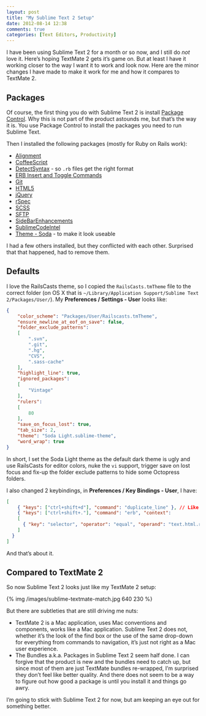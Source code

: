 ```yaml
---
layout: post
title: "My Sublime Text 2 Setup"
date: 2012-08-14 12:38
comments: true
categories: [Text Editors, Productivity]
---
```


I have been using Sublime Text 2 for a month or so now, and I still do *not* love it. Here’s hoping TextMate 2 gets it’s game on. But at least I have it working closer to the way I want it to work and look now. Here are the minor changes I have made to make it work for me and how it compares to TextMate 2.

## Packages

Of course, the first thing you do with Sublime Text 2 is install [Package Control](http://wbond.net/sublime_packages/package_control). Why this is not part of the product astounds me, but that’s the way it is. You use Package Control to install the packages you need to run Sublime Text.

Then I installed the following packages (mostly for Ruby on Rails work):

* [Alignment](http://wbond.net/sublime_packages/alignment)
* [CoffeeScript](https://github.com/Xavura/CoffeeScript-Sublime-Plugin)
* [DetectSyntax](https://github.com/phillipkoebbe/DetectSyntax) - so `.rb` files get the right format
* [ERB Insert and Toggle Commands](https://github.com/eddorre/SublimeERB)
* [Git](https://github.com/kemayo/sublime-text-2-git)
* [HTML5](https://github.com/mrmartineau/HTML5)
* [jQuery](https://github.com/mrmartineau/jQuery)
* [rSpec](https://github.com/SublimeText/RSpec)
* [SCSS](https://github.com/kuroir/SCSS.tmbundle)
* [SFTP](http://wbond.net/sublime_packages/sftp)
* [SideBarEnhancements](https://github.com/titoBouzout/SideBarEnhancements/)
* [SublimeCodeIntel](https://github.com/Kronuz/SublimeCodeIntel)
* [Theme - Soda](https://github.com/buymeasoda/soda-theme/) - to make it look useable

I had a few others installed, but they conflicted with each other. Surprised that that happened, had to remove them.

## Defaults

I love the RailsCasts theme, so I copied the `RailsCasts.tmTheme` file to the correct folder (on OS X that is `~/Library/Application Support/Sublime Text 2/Packages/User/`). My **Preferences / Settings - User** looks like:

``` json
{
	"color_scheme": "Packages/User/Railscasts.tmTheme",
	"ensure_newline_at_eof_on_save": false,
	"folder_exclude_patterns":
	[
		".svn",
		".git",
		".hg",
		"CVS",
		".sass-cache"
	],
	"highlight_line": true,
	"ignored_packages":
	[
		"Vintage"
	],
	"rulers":
	[
		80
	],
	"save_on_focus_lost": true,
	"tab_size": 2,
	"theme": "Soda Light.sublime-theme",
	"word_wrap": true
}
```

In short, I set the Soda Light theme as the default dark theme is ugly and use RailsCasts for editor colors, nuke the `vi` support, trigger save on lost focus and fix-up the folder exclude patterns to hide some Octopress folders.

I also changed 2 keybindings, in **Preferences / Key Bindings - User**, I have:

``` json
[
	{ "keys": ["ctrl+shift+d"], "command": "duplicate_line" }, // Like TextMate and BBedit
	{ "keys": ["ctrl+shift+."], "command": "erb", "context":
    [
      { "key": "selector", "operator": "equal", "operand": "text.html.ruby, text.haml, source.yaml, source.css, source.scss, source.js, source.coffee" }
    ]
  }
]
```

And that’s about it.

## Compared to TextMate 2

So now Sublime Text 2 looks just like my TextMate 2 setup:

{% img /images/sublime-textmate-match.jpg 640 230 %}

But there are subtleties that are still driving me nuts:

* TextMate 2 is a Mac application, uses Mac conventions and components, works like a Mac application. Sublime Text 2 does not, whether it’s the look of the find box or the use of the same drop-down for everything from commands to navigation, it’s just not right as a Mac user experience.
* The Bundles a.k.a. Packages in Sublime Text 2 seem half done. I can forgive that the product is new and the bundles need to catch up, but since most of them are just TextMate bundles re-wrapped, I’m surprised they don’t feel like better quality. And there does not seem to be a way to figure out how good a package is until you install it and things go awry.

I’m going to stick with Sublime Text 2 for now, but am keeping an eye out for something better.

